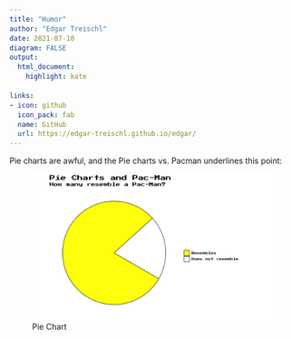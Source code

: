 ```yaml
---
title: "Humor"
author: "Edgar Treischl"
date: 2021-07-10
diagram: FALSE
output:
  html_document:
    highlight: kate
    
links:
- icon: github
  icon_pack: fab
  name: GitHub
  url: https://edgar-treischl.github.io/edgar/
---
```


<script src="{{< blogdown/postref >}}index_files/clipboard/clipboard.min.js"></script>
<link href="{{< blogdown/postref >}}index_files/primer-tooltips/build.css" rel="stylesheet" />
<link href="{{< blogdown/postref >}}index_files/klippy/css/klippy.min.css" rel="stylesheet" />
<script src="{{< blogdown/postref >}}index_files/klippy/js/klippy.min.js"></script>
<script>
  addClassKlippyTo("pre.r, pre.markdown");
  addKlippy('right', 'top', '#00008B', '1', 'Click to copy', 'Yeah!');
</script>

Pie charts are awful, and the Pie charts vs. Pacman underlines this point:

<figure>
<img src="pacman.png" alt="Pie Chart" />
<figcaption aria-hidden="true">Pie Chart</figcaption>
</figure>
